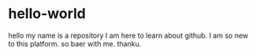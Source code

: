 # hello-world
hello my name is a repository I am here to learn about github. I am so new to this platform. so baer with me. thanku.

